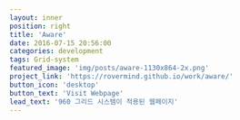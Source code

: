 ```yaml
---
layout: inner
position: right
title: 'Aware'
date: 2016-07-15 20:56:00
categories: development
tags: Grid-system
featured_image: 'img/posts/aware-1130x864-2x.png'
project_link: 'https://rovermind.github.io/work/aware/'
button_icon: 'desktop'
button_text: 'Visit Webpage'
lead_text: '960 그리드 시스템이 적용된 웹페이지'
---
```

